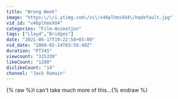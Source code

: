 ```yaml
---
title: "Wrong Week"
image: "https:\/\/i.ytimg.com\/vi\/v46plhmxXU4\/hqdefault.jpg"
vid_id: "v46plhmxXU4"
categories: "Film-Animation"
tags: ["Lloyd","Bridges"]
date: "2021-06-17T19:22:58+03:00"
vid_date: "2008-02-24T03:56:48Z"
duration: "PT34S"
viewcount: "315330"
likeCount: "1280"
dislikeCount: "14"
channel: "Jack Romain"
---
```

{% raw %}I can't take much more of this...{% endraw %}
